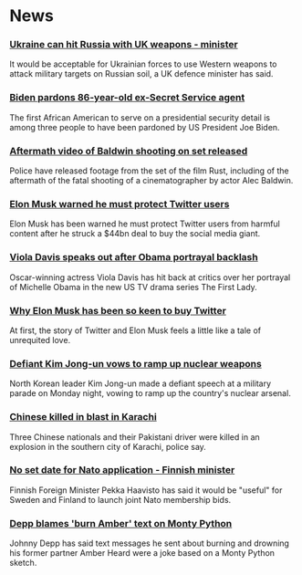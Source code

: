 # News
### [Ukraine can hit Russia with UK weapons - minister](https://www.bbc.com/news/uk-61226431)
It would be acceptable for Ukrainian forces to use Western weapons to attack military targets on Russian soil, a UK defence minister has said.
### [Biden pardons 86-year-old ex-Secret Service agent](https://www.bbc.com/news/world-us-canada-61232241)
The first African American to serve on a presidential security detail is among three people to have been pardoned by US President Joe Biden.
### [Aftermath video of Baldwin shooting on set released](https://www.bbc.com/news/world-us-canada-61226637)
Police have released footage from the set of the film Rust, including of the aftermath of the fatal shooting of a cinematographer by actor Alec Baldwin.
### [Elon Musk warned he must protect Twitter users](https://www.bbc.com/news/business-61225355)
Elon Musk has been warned he must protect Twitter users from harmful content after he struck a $44bn deal to buy the social media giant.
### [Viola Davis speaks out after Obama portrayal backlash](https://www.bbc.com/news/entertainment-arts-61213761)
Oscar-winning actress Viola Davis has hit back at critics over her portrayal of Michelle Obama in the new US TV drama series The First Lady.
### [Why Elon Musk has been so keen to buy Twitter](https://www.bbc.com/news/technology-61222793)
At first, the story of Twitter and Elon Musk feels a little like a tale of unrequited love.
### [Defiant Kim Jong-un vows to ramp up nuclear weapons](https://www.bbc.com/news/world-australia-61225675)
North Korean leader Kim Jong-un made a defiant speech at a military parade on Monday night, vowing to ramp up the country's nuclear arsenal.
### [Chinese killed in blast in Karachi](https://www.bbc.com/news/world-asia-61229589)
Three Chinese nationals and their Pakistani driver were killed in an explosion in the southern city of Karachi, police say.
### [No set date for Nato application - Finnish minister](https://www.bbc.com/news/world-us-canada-61226640)
Finnish Foreign Minister Pekka Haavisto has said it would be "useful" for Sweden and Finland to launch joint Nato membership bids. 
### [Depp blames 'burn Amber' text on Monty Python](https://www.bbc.com/news/world-us-canada-61221859)
Johnny Depp has said text messages he sent about burning and drowning his former partner Amber Heard were a joke based on a Monty Python sketch. 
